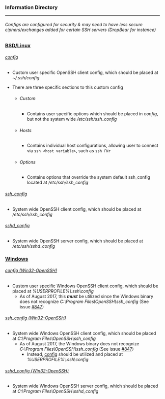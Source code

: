 ### Information Directory ###
---

###### Configs are configured for security & may need to have less secure ciphers/exchanges added for certain SSH servers _(DropBear for instance)_ ###### 


### [BSD/Linux](BSD-Linux) ###
  ###### [_config_](BSD-Linux/config) ######
  - Custom user specific OpenSSH client config, which should be placed at _~/.ssh/config_
  
  - There are three specific sections to this custom config
    - ###### Custom ######
      - Contains user specific options which should be placed in _config_, but not the system wide _/etc/ssh/ssh_config_
    - ###### Hosts ######
      - Contains individual host configurations, allowing user to connect via `ssh <host variable>`, such as `ssh FNr`
    - ###### Options ######
      - Contains options that override the system default ssh_config located at _/etc/ssh/ssh_config_

  ###### [_ssh_config_](BSD-Linux/ssh_config) ######
  - System wide OpenSSH client config, which should be placed at _/etc/ssh/ssh_config_

  ###### [_sshd_config_](BSD-Linux/sshd_config) ######
  - System wide OpenSSH server config, which should be placed at _/etc/ssh/sshd_config_


### [Windows](Windows) ###
###### [_config (Win32-OpenSSH)_](Windows/config%20(Win32-OpenSSH)) ######
- Custom user specific Windows OpenSSH client config, which should be placed at _%USERPROFILE%\\.ssh\config_
  - As of August 2017, this **_must_** be utilized since the Windows binary does not recognize _C:\Program Files\OpenSSH\ssh_config_ (See issue [#847](https://github.com/PowerShell/Win32-OpenSSH/issues/847))

###### [_ssh_config (Win32-OpenSSH)_](Windows/ssh_config%20(Win32-OpenSSH)) ######
- System wide Windows OpenSSH client config, which should be placed at _C:\Program Files\OpenSSH\ssh_config_
  - As of August 2017, the Windows binary does not recognize _C:\Program Files\OpenSSH\ssh_config_ (See issue [#847](https://github.com/PowerShell/Win32-OpenSSH/issues/847))
    - Instead, [config](https://github.com/JW0914/Wikis/blob/master/Scripts%2BConfigs/OpenSSH/config%20(Win32-OpenSSH)) should be utilized and placed at _%USERPROFILE%\\.ssh\config_

###### [_sshd_config (Win32-OpenSSH)_](Windows/sshd_config%20(Win32-OpenSSH)) ######
- System wide Windows OpenSSH server config, which should be placed at _C:\Program Files\OpenSSH\sshd_config_
